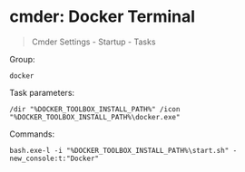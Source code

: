 # cmder: Docker Terminal

> Cmder Settings - Startup - Tasks

Group:

```
docker
```

Task parameters:

```
/dir "%DOCKER_TOOLBOX_INSTALL_PATH%" /icon "%DOCKER_TOOLBOX_INSTALL_PATH%\docker.exe"
```

Commands:

```
bash.exe-l -i "%DOCKER_TOOLBOX_INSTALL_PATH%\start.sh" -new_console:t:"Docker"
```
